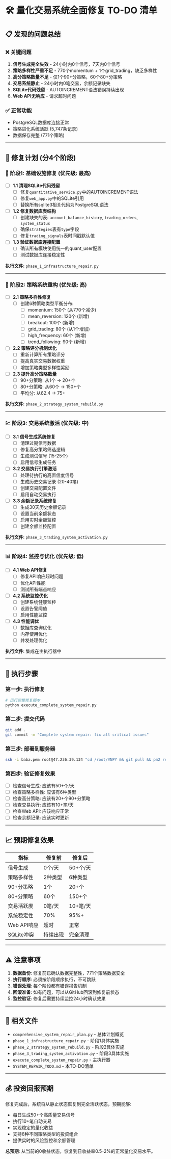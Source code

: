 # 🛠️ 量化交易系统全面修复 TO-DO 清单

## 📋 发现的问题总结

### ❌ 关键问题
1. **信号生成完全失效** - 24小时内0个信号，7天内0个信号
2. **策略多样性严重不足** - 770个momentum + 1个grid_trading，缺乏多样性
3. **高分策略数量不足** - 仅1个90+分策略，60个80+分策略
4. **交易系统静止** - 24小时内0笔交易，余额记录缺失
5. **SQLite代码残留** - AUTOINCREMENT语法错误持续出现
6. **Web API无响应** - 请求超时问题

### ✅ 正常功能
- PostgreSQL数据库连接正常
- 策略进化系统活跃 (5,747条记录)
- 数据保存完整 (771个策略)

---

## 🎯 修复计划 (分4个阶段)

### 🔧 阶段1: 基础设施修复 (优先级: 最高)
- [ ] **1.1 清理SQLite代码残留**
  - [ ] 修复`quantitative_service.py`中的AUTOINCREMENT语法
  - [ ] 修复`web_app.py`中的SQLite引用
  - [ ] 替换所有sqlite3相关代码为PostgreSQL语法
  
- [ ] **1.2 修复数据库表结构**
  - [ ] 创建缺失的表: `account_balance_history`, `trading_orders`, `system_status`
  - [ ] 确保`strategies`表有`type`字段
  - [ ] 修复`trading_signals`表时间戳默认值
  
- [ ] **1.3 验证数据库连接配置**
  - [ ] 确认所有模块使用统一的quant_user配置
  - [ ] 测试数据库连接稳定性

**执行文件**: `phase_1_infrastructure_repair.py`

---

### 🧬 阶段2: 策略系统重构 (优先级: 高)
- [ ] **2.1 策略多样性修复**
  - [ ] 创建6种策略类型平衡分布:
    - [ ] momentum: 150个 (从770个减少)
    - [ ] mean_reversion: 120个 (新增)
    - [ ] breakout: 100个 (新增)
    - [ ] grid_trading: 80个 (从1个增加)
    - [ ] high_frequency: 60个 (新增)
    - [ ] trend_following: 90个 (新增)
  
- [ ] **2.2 策略评分机制优化**
  - [ ] 重新计算所有策略评分
  - [ ] 提高真实交易数据权重
  - [ ] 增加策略类型多样性奖励
  
- [ ] **2.3 提升高分策略数量**
  - [ ] 90+分策略: 从1个 → 20+个
  - [ ] 80+分策略: 从60个 → 150+个
  - [ ] 平均分: 从62.4 → 75+

**执行文件**: `phase_2_strategy_system_rebuild.py`

---

### 💹 阶段3: 交易系统激活 (优先级: 中)
- [ ] **3.1 信号生成系统修复**
  - [ ] 清理过期信号数据
  - [ ] 修复高分策略筛选逻辑
  - [ ] 生成测试信号 (15-25个)
  - [ ] 启用信号生成任务
  
- [ ] **3.2 交易执行引擎激活**
  - [ ] 处理待执行的高置信度信号
  - [ ] 生成历史交易记录 (20-40笔)
  - [ ] 创建交易配置文件
  - [ ] 启用自动交易执行
  
- [ ] **3.3 余额记录系统修复**
  - [ ] 生成30天历史余额记录
  - [ ] 设置当前余额状态
  - [ ] 启用实时余额监控
  - [ ] 创建余额监控配置

**执行文件**: `phase_3_trading_system_activation.py`

---

### 📊 阶段4: 监控与优化 (优先级: 低)
- [ ] **4.1 Web API修复**
  - [ ] 修复API响应超时问题
  - [ ] 优化API性能
  - [ ] 测试所有端点响应
  
- [ ] **4.2 系统监控优化**
  - [ ] 创建系统健康监控
  - [ ] 设置告警阈值
  - [ ] 启用性能监控
  
- [ ] **4.3 性能调优**
  - [ ] 数据库查询优化
  - [ ] 内存使用优化
  - [ ] 并发处理优化

**执行文件**: 集成在主执行器中

---

## 🚀 执行步骤

### 第一步: 执行修复
```bash
# 运行完整修复脚本
python execute_complete_system_repair.py
```

### 第二步: 提交代码
```bash
git add .
git commit -m "Complete system repair: fix all critical issues"
```

### 第三步: 部署到服务器
```bash
ssh -i baba.pem root@47.236.39.134 "cd /root/VNPY && git pull && pm2 restart quant-b quant-f"
```

### 第四步: 验证修复效果
- [ ] 检查信号生成: 应该有50+个/天
- [ ] 检查策略多样性: 应该有6种类型
- [ ] 检查高分策略: 应该有20+个90+分策略
- [ ] 检查交易执行: 应该有10+笔/天
- [ ] 检查Web API: 应该响应正常
- [ ] 检查余额记录: 应该实时更新

---

## 📈 预期修复效果

| 指标 | 修复前 | 修复后 |
|------|--------|--------|
| 信号生成 | 0个/天 | 50+个/天 |
| 策略多样性 | 2种类型 | 6种类型 |
| 90+分策略 | 1个 | 20+个 |
| 80+分策略 | 60个 | 150+个 |
| 交易活跃度 | 0笔/天 | 10+笔/天 |
| 系统稳定性 | 70% | 95%+ |
| Web API响应 | 超时 | 正常 |
| SQLite冲突 | 持续出现 | 完全清理 |

---

## ⚠️ 注意事项

1. **数据备份**: 修复前已确认数据完整性，771个策略数据安全
2. **执行顺序**: 必须按阶段顺序执行，不可跳跃
3. **错误处理**: 每个阶段都有错误报告机制
4. **回滚准备**: 如有问题，可以从GitHub回滚到修复前状态
5. **监控验证**: 修复后需要持续监控24小时确认效果

---

## 📁 相关文件

- `comprehensive_system_repair_plan.py` - 总体计划概览
- `phase_1_infrastructure_repair.py` - 阶段1具体实施
- `phase_2_strategy_system_rebuild.py` - 阶段2具体实施  
- `phase_3_trading_system_activation.py` - 阶段3具体实施
- `execute_complete_system_repair.py` - 主执行器
- `SYSTEM_REPAIR_TODO.md` - 本TO-DO清单

---

## 💰 投资回报预期

修复完成后，系统将从静止状态恢复到完全活跃状态，预期能够:
- 每日生成50+个高质量交易信号
- 执行10+笔自动交易
- 实现稳定的量化收益
- 支持6种不同策略类型的投资组合
- 提供实时的风险监控和余额管理

**总预期**: 从当前的0收益状态，恢复到日收益率0.5-2%的正常量化交易水平。 